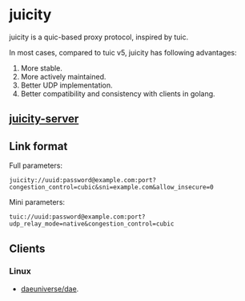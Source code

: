 # juicity

juicity is a quic-based proxy protocol, inspired by tuic.

In most cases, compared to tuic v5, juicity has following advantages:

1. More stable.
1. More actively maintained.
1. Better UDP implementation.
1. Better compatibility and consistency with clients in golang.

## [juicity-server](cmd/server)

## Link format

Full parameters:
```
juicity://uuid:password@example.com:port?congestion_control=cubic&sni=example.com&allow_insecure=0
```

Mini parameters:
```
tuic://uuid:password@example.com:port?udp_relay_mode=native&congestion_control=cubic
```

## Clients

### Linux

- [daeuniverse/dae](https://github.com/daeuniverse/dae/pull/248).
